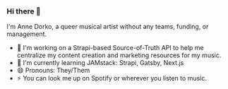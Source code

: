 ### Hi there 👋

I'm Anne Dorko, a queer musical artist without any teams, funding, or management. 

- 🔭 I'm working on a Strapi-based Source-of-Truth API to help me centralize my content creation and marketing resources for my music.
- 🌱 I'm currently learning JAMstack: Strapi, Gatsby, Next.js
- 😄 Pronouns: They/Them
- ⚡ You can look me up on Spotify or wherever you listen to music.

<!--
**annedorko/annedorko** is a ✨ _special_ ✨ repository because its `README.md` (this file) appears on your GitHub profile.

Here are some ideas to get you started:

- 🔭 I’m currently working on ...
- 🌱 I’m currently learning ...
- 👯 I’m looking to collaborate on ...
- 🤔 I’m looking for help with ...
- 💬 Ask me about ...
- 📫 How to reach me: ...
- 😄 Pronouns: ...
- ⚡ Fun fact: ...
-->
